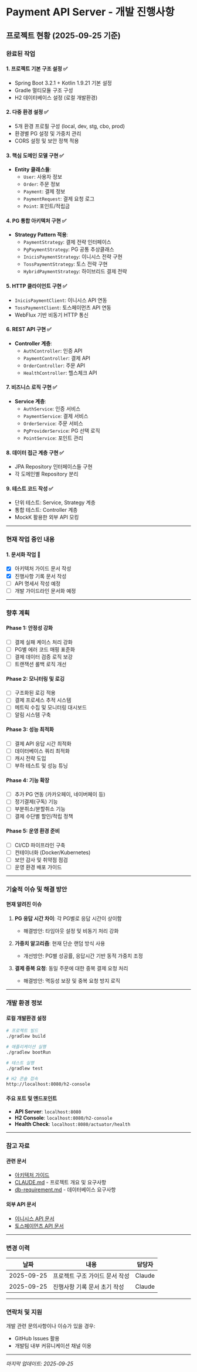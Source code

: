 # Payment API Server - 개발 진행사항

## 프로젝트 현황 (2025-09-25 기준)

### 완료된 작업

#### 1. 프로젝트 기본 구조 설정 ✅
- Spring Boot 3.2.1 + Kotlin 1.9.21 기본 설정
- Gradle 멀티모듈 구조 구성
- H2 데이터베이스 설정 (로컬 개발환경)

#### 2. 다중 환경 설정 ✅
- 5개 환경 프로필 구성 (local, dev, stg, cbo, prod)
- 환경별 PG 설정 및 가중치 관리
- CORS 설정 및 보안 정책 적용

#### 3. 핵심 도메인 모델 구현 ✅
- **Entity 클래스들**:
  - `User`: 사용자 정보
  - `Order`: 주문 정보
  - `Payment`: 결제 정보
  - `PaymentRequest`: 결제 요청 로그
  - `Point`: 포인트/적립금

#### 4. PG 통합 아키텍처 구현 ✅
- **Strategy Pattern 적용**:
  - `PaymentStrategy`: 결제 전략 인터페이스
  - `PgPaymentStrategy`: PG 공통 추상클래스
  - `InicisPaymentStrategy`: 이니시스 전략 구현
  - `TossPaymentStrategy`: 토스 전략 구현
  - `HybridPaymentStrategy`: 하이브리드 결제 전략

#### 5. HTTP 클라이언트 구현 ✅
- `InicisPaymentClient`: 이니시스 API 연동
- `TossPaymentClient`: 토스페이먼츠 API 연동
- WebFlux 기반 비동기 HTTP 통신

#### 6. REST API 구현 ✅
- **Controller 계층**:
  - `AuthController`: 인증 API
  - `PaymentController`: 결제 API
  - `OrderController`: 주문 API
  - `HealthController`: 헬스체크 API

#### 7. 비즈니스 로직 구현 ✅
- **Service 계층**:
  - `AuthService`: 인증 서비스
  - `PaymentService`: 결제 서비스
  - `OrderService`: 주문 서비스
  - `PgProviderService`: PG 선택 로직
  - `PointService`: 포인트 관리

#### 8. 데이터 접근 계층 구현 ✅
- JPA Repository 인터페이스들 구현
- 각 도메인별 Repository 분리

#### 9. 테스트 코드 작성 ✅
- 단위 테스트: Service, Strategy 계층
- 통합 테스트: Controller 계층
- MockK 활용한 외부 API 모킹

---

### 현재 작업 중인 내용

#### 1. 문서화 작업 🔄
- [x] 아키텍처 가이드 문서 작성
- [x] 진행사항 기록 문서 작성
- [ ] API 명세서 작성 예정
- [ ] 개발 가이드라인 문서화 예정

---

### 향후 계획

#### Phase 1: 안정성 강화
- [ ] 결제 실패 케이스 처리 강화
- [ ] PG별 에러 코드 매핑 표준화
- [ ] 결제 데이터 검증 로직 보강
- [ ] 트랜잭션 롤백 로직 개선

#### Phase 2: 모니터링 및 로깅
- [ ] 구조화된 로깅 적용
- [ ] 결제 프로세스 추적 시스템
- [ ] 메트릭 수집 및 모니터링 대시보드
- [ ] 알림 시스템 구축

#### Phase 3: 성능 최적화
- [ ] 결제 API 응답 시간 최적화
- [ ] 데이터베이스 쿼리 최적화
- [ ] 캐시 전략 도입
- [ ] 부하 테스트 및 성능 튜닝

#### Phase 4: 기능 확장
- [ ] 추가 PG 연동 (카카오페이, 네이버페이 등)
- [ ] 정기결제(구독) 기능
- [ ] 부분취소/분할취소 기능
- [ ] 결제 수단별 할인/적립 정책

#### Phase 5: 운영 환경 준비
- [ ] CI/CD 파이프라인 구축
- [ ] 컨테이너화 (Docker/Kubernetes)
- [ ] 보안 감사 및 취약점 점검
- [ ] 운영 환경 배포 가이드

---

### 기술적 이슈 및 해결 방안

#### 현재 알려진 이슈
1. **PG 응답 시간 차이**: 각 PG별로 응답 시간이 상이함
   - 해결방안: 타임아웃 설정 및 비동기 처리 강화

2. **가중치 알고리즘**: 현재 단순 랜덤 방식 사용
   - 개선방안: PG별 성공률, 응답시간 기반 동적 가중치 조정

3. **결제 중복 요청**: 동일 주문에 대한 중복 결제 요청 처리
   - 해결방안: 멱등성 보장 및 중복 요청 방지 로직

---

### 개발 환경 정보

#### 로컬 개발환경 설정
```bash
# 프로젝트 빌드
./gradlew build

# 애플리케이션 실행
./gradlew bootRun

# 테스트 실행
./gradlew test

# H2 콘솔 접속
http://localhost:8080/h2-console
```

#### 주요 포트 및 엔드포인트
- **API Server**: `localhost:8080`
- **H2 Console**: `localhost:8080/h2-console`
- **Health Check**: `localhost:8080/actuator/health`

---

### 참고 자료

#### 관련 문서
- [아키텍처 가이드](./architecture.md)
- [CLAUDE.md](../../../CLAUDE.md) - 프로젝트 개요 및 요구사항
- [db-requirement.md](../../../db-requirement.md) - 데이터베이스 요구사항

#### 외부 API 문서
- [이니시스 API 문서](https://manual.inicis.com/)
- [토스페이먼츠 API 문서](https://docs.tosspayments.com/)

---

### 변경 이력

| 날짜 | 내용 | 담당자 |
|------|------|--------|
| 2025-09-25 | 프로젝트 구조 가이드 문서 작성 | Claude |
| 2025-09-25 | 진행사항 기록 문서 초기 작성 | Claude |

---

### 연락처 및 지원

개발 관련 문의사항이나 이슈가 있을 경우:
- GitHub Issues 활용
- 개발팀 내부 커뮤니케이션 채널 이용

---

*마지막 업데이트: 2025-09-25*